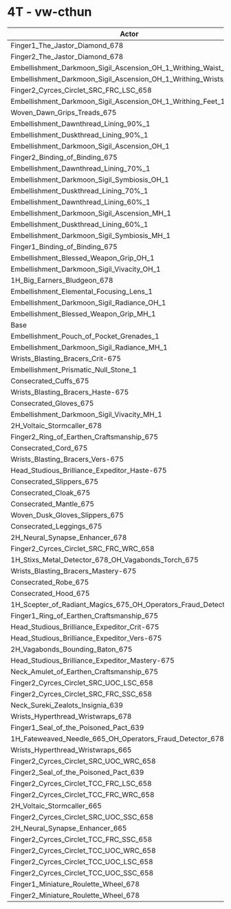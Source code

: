 # 4T - vw-cthun
| Actor | DPS | Increase |
|---|:---:|:---:|
|Finger1_The_Jastor_Diamond_678|4955514|1.90%|
|Finger2_The_Jastor_Diamond_678|4950323|1.80%|
|Embellishment_Darkmoon_Sigil_Ascension_OH_1_Writhing_Waist_1|4933301|1.45%|
|Embellishment_Darkmoon_Sigil_Ascension_OH_1_Writhing_Wrists_1|4930892|1.40%|
|Finger2_Cyrces_Circlet_SRC_FRC_LSC_658|4930018|1.38%|
|Embellishment_Darkmoon_Sigil_Ascension_OH_1_Writhing_Feet_1|4929753|1.37%|
|Woven_Dawn_Grips_Treads_675|4907130|0.91%|
|Embellishment_Dawnthread_Lining_90%_1|4899127|0.74%|
|Embellishment_Duskthread_Lining_90%_1|4895286|0.66%|
|Embellishment_Darkmoon_Sigil_Ascension_OH_1|4895111|0.66%|
|Finger2_Binding_of_Binding_675|4894936|0.66%|
|Embellishment_Dawnthread_Lining_70%_1|4888687|0.53%|
|Embellishment_Darkmoon_Sigil_Symbiosis_OH_1|4887927|0.51%|
|Embellishment_Duskthread_Lining_70%_1|4885361|0.46%|
|Embellishment_Dawnthread_Lining_60%_1|4884433|0.44%|
|Embellishment_Darkmoon_Sigil_Ascension_MH_1|4884177|0.44%|
|Embellishment_Duskthread_Lining_60%_1|4881114|0.37%|
|Embellishment_Darkmoon_Sigil_Symbiosis_MH_1|4877934|0.31%|
|Finger1_Binding_of_Binding_675|4876788|0.28%|
|Embellishment_Blessed_Weapon_Grip_OH_1|4873866|0.22%|
|Embellishment_Darkmoon_Sigil_Vivacity_OH_1|4873231|0.21%|
|1H_Big_Earners_Bludgeon_678|4872401|0.19%|
|Embellishment_Elemental_Focusing_Lens_1|4871091|0.17%|
|Embellishment_Darkmoon_Sigil_Radiance_OH_1|4869068|0.13%|
|Embellishment_Blessed_Weapon_Grip_MH_1|4864957|0.04%|
|Base|4862981|0.00%|
|Embellishment_Pouch_of_Pocket_Grenades_1|4862638|-0.01%|
|Embellishment_Darkmoon_Sigil_Radiance_MH_1|4859542|-0.07%|
|Wrists_Blasting_Bracers_Crit-675|4859482|-0.07%|
|Embellishment_Prismatic_Null_Stone_1|4859430|-0.07%|
|Consecrated_Cuffs_675|4857994|-0.10%|
|Wrists_Blasting_Bracers_Haste-675|4857824|-0.11%|
|Consecrated_Gloves_675|4857316|-0.12%|
|Embellishment_Darkmoon_Sigil_Vivacity_MH_1|4857220|-0.12%|
|2H_Voltaic_Stormcaller_678|4857135|-0.12%|
|Finger2_Ring_of_Earthen_Craftsmanship_675|4856261|-0.14%|
|Consecrated_Cord_675|4855921|-0.15%|
|Wrists_Blasting_Bracers_Vers-675|4855638|-0.15%|
|Head_Studious_Brilliance_Expeditor_Haste-675|4855504|-0.15%|
|Consecrated_Slippers_675|4855498|-0.15%|
|Consecrated_Cloak_675|4855406|-0.16%|
|Consecrated_Mantle_675|4854519|-0.17%|
|Woven_Dusk_Gloves_Slippers_675|4853854|-0.19%|
|Consecrated_Leggings_675|4853751|-0.19%|
|2H_Neural_Synapse_Enhancer_678|4851781|-0.23%|
|Finger2_Cyrces_Circlet_SRC_FRC_WRC_658|4850527|-0.26%|
|1H_Stixs_Metal_Detector_678_OH_Vagabonds_Torch_675|4850394|-0.26%|
|Wrists_Blasting_Bracers_Mastery-675|4850236|-0.26%|
|Consecrated_Robe_675|4848675|-0.29%|
|Consecrated_Hood_675|4845007|-0.37%|
|1H_Scepter_of_Radiant_Magics_675_OH_Operators_Fraud_Detector_678|4840429|-0.46%|
|Finger1_Ring_of_Earthen_Craftsmanship_675|4836240|-0.55%|
|Head_Studious_Brilliance_Expeditor_Crit-675|4831414|-0.65%|
|Head_Studious_Brilliance_Expeditor_Vers-675|4831026|-0.66%|
|2H_Vagabonds_Bounding_Baton_675|4827276|-0.73%|
|Head_Studious_Brilliance_Expeditor_Mastery-675|4819859|-0.89%|
|Neck_Amulet_of_Earthen_Craftsmanship_675|4818318|-0.92%|
|Finger2_Cyrces_Circlet_SRC_UOC_LSC_658|4817086|-0.94%|
|Finger2_Cyrces_Circlet_SRC_FRC_SSC_658|4793432|-1.43%|
|Neck_Sureki_Zealots_Insignia_639|4781268|-1.68%|
|Wrists_Hyperthread_Wristwraps_678|4779863|-1.71%|
|Finger1_Seal_of_the_Poisoned_Pact_639|4778313|-1.74%|
|1H_Fateweaved_Needle_665_OH_Operators_Fraud_Detector_678|4767080|-1.97%|
|Wrists_Hyperthread_Wristwraps_665|4763441|-2.05%|
|Finger2_Cyrces_Circlet_SRC_UOC_WRC_658|4757544|-2.17%|
|Finger2_Seal_of_the_Poisoned_Pact_639|4744758|-2.43%|
|Finger2_Cyrces_Circlet_TCC_FRC_LSC_658|4716966|-3.00%|
|Finger2_Cyrces_Circlet_TCC_FRC_WRC_658|4715740|-3.03%|
|2H_Voltaic_Stormcaller_665|4710140|-3.14%|
|Finger2_Cyrces_Circlet_SRC_UOC_SSC_658|4708530|-3.18%|
|2H_Neural_Synapse_Enhancer_665|4705539|-3.24%|
|Finger2_Cyrces_Circlet_TCC_FRC_SSC_658|4656238|-4.25%|
|Finger2_Cyrces_Circlet_TCC_UOC_WRC_658|4648932|-4.40%|
|Finger2_Cyrces_Circlet_TCC_UOC_LSC_658|4648888|-4.40%|
|Finger2_Cyrces_Circlet_TCC_UOC_SSC_658|4599617|-5.42%|
|Finger1_Miniature_Roulette_Wheel_678|4413435|-9.24%|
|Finger2_Miniature_Roulette_Wheel_678|4397789|-9.57%|
